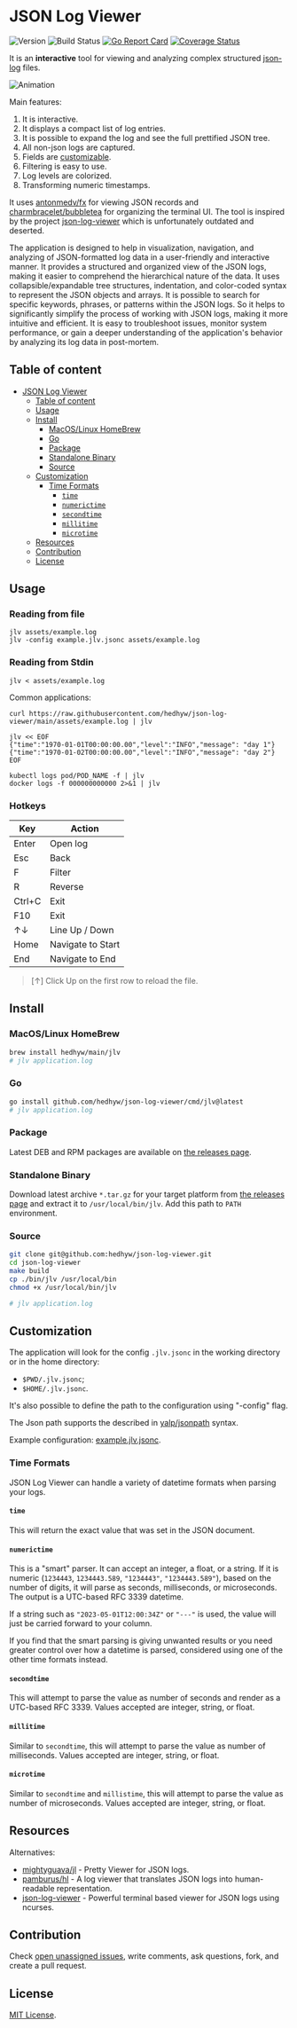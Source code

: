 # JSON Log Viewer

![Version](https://img.shields.io/github/v/tag/hedhyw/json-log-viewer)
![Build Status](https://github.com/hedhyw/json-log-viewer/actions/workflows/check.yml/badge.svg)
[![Go Report Card](https://goreportcard.com/badge/github.com/hedhyw/json-log-viewer)](https://goreportcard.com/report/github.com/hedhyw/json-log-viewer)
[![Coverage Status](https://coveralls.io/repos/github/hedhyw/json-log-viewer/badge.svg?branch=main)](https://coveralls.io/github/hedhyw/json-log-viewer?branch=main)

It is an **interactive** tool for viewing and analyzing complex structured [json-log](assets/example.log) files.

![Animation](./assets/animation.webp)

Main features:
1. It is interactive.
2. It displays a compact list of log entries.
3. It is possible to expand the log and see the full prettified JSON tree.
4. All non-json logs are captured.
5. Fields are [customizable](#customization).
6. Filtering is easy to use.
7. Log levels are colorized.
8. Transforming numeric timestamps.

It uses [antonmedv/fx](https://github.com/antonmedv/fx) for viewing JSON records and [charmbracelet/bubbletea](https://github.com/charmbracelet/bubbletea) for organizing the terminal UI. The tool is inspired by the project [json-log-viewer](https://github.com/gistia/json-log-viewer) which is unfortunately outdated and deserted.

The application is designed to help in visualization, navigation, and analyzing of JSON-formatted log data in a user-friendly and interactive manner. It provides a structured and organized view of the JSON logs, making it easier to comprehend the hierarchical nature of the data. It uses collapsible/expandable tree structures, indentation, and color-coded syntax to represent the JSON objects and arrays. It is possible to search for specific keywords, phrases, or patterns within the JSON logs. So it helps to significantly simplify the process of working with JSON logs, making it more intuitive and efficient. It is easy to troubleshoot issues, monitor system performance, or gain a deeper understanding of the application's behavior by analyzing its log data in post-mortem.

## Table of content

- [JSON Log Viewer](#json-log-viewer)
    - [Table of content](#table-of-content)
    - [Usage](#usage)
    - [Install](#install)
        - [MacOS/Linux HomeBrew](#macoslinux-homebrew)
        - [Go](#go)
        - [Package](#package)
        - [Standalone Binary](#standalone-binary)
        - [Source](#source)
    - [Customization](#customization)
        - [Time Formats](#time-formats)
            - [`time`](#time)
            - [`numerictime`](#numerictime)
            - [`secondtime`](#secondtime)
            - [`millitime`](#millitime)
            - [`microtime`](#microtime)
    - [Resources](#resources)
    - [Contribution](#contribution)
    - [License](#license)

## Usage

### Reading from file
```shell
jlv assets/example.log
jlv -config example.jlv.jsonc assets/example.log
```

### Reading from Stdin

```shell
jlv < assets/example.log
```

Common applications:

```shell
curl https://raw.githubusercontent.com/hedhyw/json-log-viewer/main/assets/example.log | jlv

jlv << EOF
{"time":"1970-01-01T00:00:00.00","level":"INFO","message": "day 1"}
{"time":"1970-01-02T00:00:00.00","level":"INFO","message": "day 2"}
EOF

kubectl logs pod/POD_NAME -f | jlv
docker logs -f 000000000000 2>&1 | jlv
```

### Hotkeys

| Key    | Action            |
|--------|-------------------|
| Enter  | Open log          |
| Esc    | Back              |
| F      | Filter            |
| R      | Reverse           |
| Ctrl+C | Exit              |
| F10    | Exit              |
| ↑↓     | Line Up / Down    |
| Home   | Navigate to Start |
| End    | Navigate to End   |

> \[↑\] Click Up on the first row to reload the file.

## Install

### MacOS/Linux HomeBrew

```sh
brew install hedhyw/main/jlv
# jlv application.log
```

### Go

```sh
go install github.com/hedhyw/json-log-viewer/cmd/jlv@latest
# jlv application.log
```

### Package

Latest DEB and RPM packages are available on [the releases page](https://github.com/hedhyw/json-log-viewer/releases/latest).

### Standalone Binary

Download latest archive `*.tar.gz` for your target platform from [the releases page](https://github.com/hedhyw/json-log-viewer/releases/latest) and extract it to `/usr/local/bin/jlv`. Add this path to `PATH` environment.

### Source

```sh
git clone git@github.com:hedhyw/json-log-viewer.git
cd json-log-viewer
make build
cp ./bin/jlv /usr/local/bin
chmod +x /usr/local/bin/jlv

# jlv application.log
```

## Customization

The application will look for the config `.jlv.jsonc` in the working directory or in the home directory:
- `$PWD/.jlv.jsonc`;
- `$HOME/.jlv.jsonc`.

It's also possible to define the path to the configuration using "-config" flag.

The Json path supports the described in [yalp/jsonpath](https://github.com/yalp/jsonpath#jsonpath-quick-intro) syntax.

Example configuration: [example.jlv.jsonc](example.jlv.jsonc).

### Time Formats
JSON Log Viewer can handle a variety of datetime formats when parsing your logs.

#### `time`
This will return the exact value that was set in the JSON document.

#### `numerictime`
This is a "smart" parser. It can accept an integer, a float, or a string. If it is numeric (`1234443`, `1234443.589`, `"1234443"`, `"1234443.589"`), based on the number of digits, it will parse as seconds, milliseconds, or microseconds. The output is a UTC-based RFC 3339 datetime.

If a string such as `"2023-05-01T12:00:34Z"` or `"---"` is used, the value will just be carried forward to your column.  

If you find that the smart parsing is giving unwanted results or you need greater control over how a datetime is parsed, considered using one of the other time formats instead.

#### `secondtime`
This will attempt to parse the value as number of seconds and render as a UTC-based RFC 3339. Values accepted are integer, string, or float.

#### `millitime`
Similar to `secondtime`, this will attempt to parse the value as number of milliseconds. Values accepted are integer, string, or float.

#### `microtime`
Similar to `secondtime` and `millistime`, this will attempt to parse the value as number of microseconds. Values accepted are integer, string, or float.

## Resources

Alternatives:
- [mightyguava/jl](https://github.com/mightyguava/jl) - Pretty Viewer for JSON logs.
- [pamburus/hl](https://github.com/pamburus/hl) - A log viewer that translates JSON logs into human-readable representation.
- [json-log-viewer](https://github.com/gistia/json-log-viewer) - Powerful terminal based viewer for JSON logs using ncurses.

## Contribution

Check [open unassigned issues](https://github.com/hedhyw/json-log-viewer/issues), write comments, ask questions, fork, and create a pull request.

## License

[MIT License](LICENSE).
